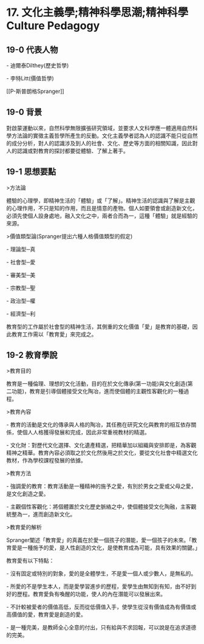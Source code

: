   

# 17. 文化主義學;精神科學思潮;精神科學Culture Pedagogy

  

## 19-0 代表人物

\- 迪爾泰Dilthey(歷史哲學)

\- 李特Litt(價值哲學)

[[P-斯普朗格Spranger]]
  

## 19-0 背景

對啟蒙運動以來，自然科學無限擴張研究領域，並要求人文科學應一體適用自然科學方法論的實徵主義哲學所產生的反動。文化主義學者認為人的認識不能只從自然的成分分析，對人的認識涉及到人的社會、文化、歷史等方面的相關知識，因此對人的認識或對教育的探討都要從體驗、了解上著手。

  

## 19-1 思想要點

  

\>方法論

  

體驗的心理學，即精神生活的「體驗」或「了解」。精神生活的認識與了解是主觀的心理作用，不只是知的作用，而且是情意的產物。個人如要領會或創造新文化，必須先使個人設身處地，融入文化之中，兩者合而為一，這種「體驗」就是經驗的來源。

  

\>價值類型論(Spranger提出六種人格價值類型的假定)

\- 理論型─真

\- 社會型─愛

\- 審美型─美

\- 宗教型─聖

\- 政治型─權

\- 經濟型─利

  

教育型的工作屬於社會型的精神生活，其側重的文化價值「愛」是教育的基礎，因此教育工作需以「教育愛」來完成之。

  

## 19-2 教育學說

  

\>教育目的

  

教育是一種倫理、理想的文化活動，目的在於文化傳承(第一功能)與文化創造(第二功能)，教育是引導個體接受文化陶冶，進而使個體的主觀性客觀化的一種過程。

  

\>教育內容

  

\- 教育的活動是文化的傳承與人格的陶冶，其任務在研究文化與教育的相互依存關係，使個人人格獲得發展和完成，因此非常重視教材的精選。

  

\- 文化財：對歷代文化選擇、文化遺產精選，把精華加以組織與安排即是，為客觀精神之精華。教育內容必須取之於文化然後用之於文化，要從文化社會中精選文化教材，作為學校課程發展的依據。

  

\>教育方法

  

\- 強調愛的教育：教育活動是一種精神的施予之愛，有別於男女之愛或父母之愛，是文化創造之愛。

  

\- 主觀個性客觀化：將個體置於文化歷史脈絡之中，使個體接受文化陶融，主客觀統整為一，進而創造新文化。

  

\>教育愛的解析

  

Spranger闡述「教育愛」的真義在於愛一個孩子的潛能，愛一個孩子的未來。「教育愛是一種施予的愛，是人性創造的文化，是使教育成為可能，具有效果的關鍵。」

  

教育愛有以下特點：

  

\- 沒有固定或特別的對象，愛的是全體學生，不是愛一個人或少數人，是無私的。

\- 所愛的不是學生本人，而是愛學習進步的歷程，愛學生由無知到有知，由不好到好的歷程。教育愛負有喚醒的功能，使人的內在潛能可以發展出來。

\- 不計較被愛者的價值高低，反而從低價值入手，使學生從沒有價值成為有價值或高價值的愛，教育愛是創造的愛。

\- 是一種完美，是教師全心全意的付出，只有給與不求回報，可以說是在追求道德的完美。

  

  

